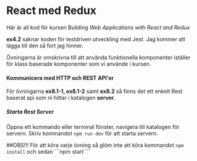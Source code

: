 # React med Redux

Här är all kod för kursen Building _Web Applications with React and Redux_

**ex4.2** saknar koden för testdriven utveckling med Jest. Jag kommer att lägga till den så fort jag hinner.

Övningarna är omskrivna till att använda funktionella komponenter iställer för klass baserade komponenter som vi använde i kursen.

#### Kommunicera med HTTP och REST API'er

För övningarna **ex8.1-1, ex8.1-2** samt **ex8.2** så finns det ett enkelt Rest baserat api som ni hittar i katalogen **server**.

##### Starta Rest Server

Öppna ett kommando eller terminal fönster, navigera till katalogen för servern.
Skriv kommandot `npm run dev` för att starta servern.

##OBS!!!
För att köra varje övning så glöm inte att köra kommandot `npm install` och sedan ```npm start````
